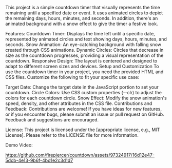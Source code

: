 This project is a simple countdown timer that visually represents the time remaining until a specified date or event. It uses animated circles to depict the remaining days, hours, minutes, and seconds. In addition, there's an animated background with a snow effect to give the timer a festive look.

Features:
Countdown Timer: Displays the time left until a specific date, represented by animated circles and text showing days, hours, minutes, and seconds.
Snow Animation: An eye-catching background with falling snow created through CSS animations.
Dynamic Circles: Circles that decrease in size as the countdown progresses, providing a visual representation of the countdown.
Responsive Design: The layout is centered and designed to adapt to different screen sizes and devices.
Setup and Customization
To use the countdown timer in your project, you need the provided HTML and CSS files. Customize the following to fit your specific use case:

Target Date: Change the target date in the JavaScript portion to set your countdown.
Circle Colors: Use CSS custom properties (--clr) to adjust the colors for each countdown circle.
Snow Effect: Modify the snow animation's speed, density, and other attributes in the CSS file.
Contributions and Feedback:
Contributions are welcome! If you have ideas for new features, or if you encounter bugs, please submit an issue or pull request on GitHub. Feedback and suggestions are encouraged.

License:
This project is licensed under the [appropriate license, e.g., MIT License]. Please refer to the LICENSE file for more information.

Demo Video:

https://github.com/firepiercer/countdown/assets/97324917/16d12e47-5dcb-4e13-9b6f-4bd1e2c3d1d7



